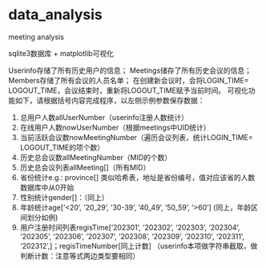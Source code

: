 # data_analysis
meeting analysis

sqlite3数据库 + matplotlib可视化

Userinfo存储了所有历史用户的信息；
Meetings储存了所有历史会议的信息；
Members存储了所有会议的人员名单；
在创建新会议时，会将LOGIN_TIME= LOGOUT_TIME，会议结束时，重新将LOGOUT_TIME赋予当前时间。
可视化功能如下，请根据括号内容完成程序，以左侧示例参数保存数据：
   1.	总用户人数allUserNumber（userinfo注册人数统计）
   2.	在线用户人数nowUserNumber（根据meetings中UID统计）
   3.	当前活跃会议数nowMeetingNumber（遍历会议列表，统计LOGIN_TIME= LOGOUT_TIME的项个数）
   4.	历史总会议数allMeetingNumber（MID的个数）
   5.	历史总会议列表allMeeting[]（所有MID）
   6.	省份统计e.g.: province[]  类似哈希表，地址是省份编号，值对应该省的人数  数据库中从0开始
   7.	性别统计gender[]：（同上）
   8.	年龄统计age[‘<20’, ’20_29’, ’30-39’, ‘40_49’, ’50_59’, ’>60’] (同上，年龄区间划分如例)
   9.	用户注册时间列表regisTime[‘202301’, ‘202302’, ‘202303’, ‘202304’, ‘202305’, ‘202306’, ‘202307’, ‘202308’, ‘202309’, ‘202310’, ‘202311’, ‘202312’,]；regisTimeNumber[同上计数] （userinfo本项做字符串截取，做判断计数：注意等式两边类型要相同）
